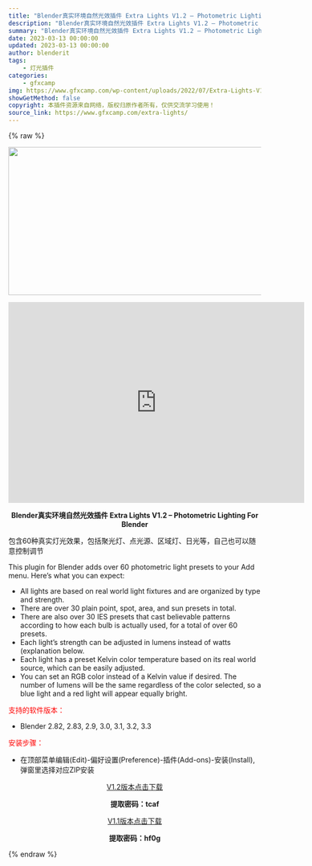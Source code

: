 ```yaml
---
title: "Blender真实环境自然光效插件 Extra Lights V1.2 – Photometric Lighting For Blender"
description: "Blender真实环境自然光效插件 Extra Lights V1.2 – Photometric Lighting For Blender 包含60种真实灯光效果，包括聚光灯、点光源、区..."
summary: "Blender真实环境自然光效插件 Extra Lights V1.2 – Photometric Lighting For Blender 包含60种真实灯光效果，包括聚光灯、点光源、区..."
date: 2023-03-13 00:00:00
updated: 2023-03-13 00:00:00
author: blenderit
tags: 
    - 灯光插件
categories:
    - gfxcamp
img: https://www.gfxcamp.com/wp-content/uploads/2022/07/Extra-Lights-V1.1-Photometric-Lighting-For-Blender.jpg
showGetMethod: false
copyright: 本插件资源来自网络，版权归原作者所有，仅供交流学习使用！
source_link: https://www.gfxcamp.com/extra-lights/
---
```


{% raw %}
<div><p><img decoding="async" class="aligncenter size-full wp-image-104893" src="https://www.gfxcamp.com/wp-content/uploads/2022/07/Extra-Lights-V1.1-Photometric-Lighting-For-Blender.jpg" data-src="https://www.gfxcamp.com/wp-content/uploads/2022/07/Extra-Lights-V1.1-Photometric-Lighting-For-Blender.jpg" alt="" width="590" height="295" data-srcset="https://www.gfxcamp.com/wp-content/uploads/2022/07/Extra-Lights-V1.1-Photometric-Lighting-For-Blender.jpg 590w, https://www.gfxcamp.com/wp-content/uploads/2022/07/Extra-Lights-V1.1-Photometric-Lighting-For-Blender-150x75.jpg 150w" data-sizes="(max-width: 590px) 100vw, 590px"></p><p style="text-align: center;"><iframe loading="lazy" src="https://player.youku.com/embed/XNTg4NDE0ODY0NA==" width="590" height="400" frameborder="0" allowfullscreen="allowfullscreen" data-mce-fragment="1"></iframe></p><p style="text-align: center;"><strong>Blender真实环境自然光效插件 Extra Lights V1.2 – Photometric Lighting For Blender</strong></p><div>
<p>包含60种真实灯光效果，包括聚光灯、点光源、区域灯、日光等，自己也可以随意控制调节</p>
<p>This plugin for Blender adds over 60 photometric light presets to your Add menu. Here’s what you can expect:</p>
<ul>
<li>All lights are based on real world light fixtures and are organized by type and strength.</li>
<li>There are over 30 plain point, spot, area, and sun presets in total.</li>
<li>There are also over 30 IES presets that cast believable patterns according to how each bulb is actually used, for a total of over 60 presets.</li>
<li>Each light’s strength can be adjusted in lumens instead of watts (explanation below.</li>
<li>Each light has a preset Kelvin color temperature based on its real world source, which can be easily adjusted.</li>
<li>You can set an RGB color instead of a Kelvin value if desired. The number of lumens will be the same regardless of the color selected, so a blue light and a red light will appear equally bright.</li>
</ul>
<p><span style="color: #ff0000;">支持的软件版本：</span></p>
<ul>
<li>Blender 2.82, 2.83, 2.9, 3.0, 3.1, 3.2, 3.3</li>
</ul>
<p><span style="color: #ff0000;">安装步骤：</span></p>
<ul>
<li>在顶部菜单编辑(Edit)-偏好设置(Preference)-插件(Add-ons)-安装(Install),弹窗里选择对应ZIP安装</li>
</ul>
<p style="text-align: center;"><a class="maxbutton-3 maxbutton maxbutton-baidu" target="_blank" rel="noopener" href="https://pan.baidu.com/s/1iZLJPYvoS8LbSBPamYnYGQ?pwd=tcaf"><span class="mb-text">V1.2版本点击下载</span></a></p>
<p style="text-align: center;"><strong>提取密码：tcaf</strong></p>
<p style="text-align: center;"><a class="maxbutton-3 maxbutton maxbutton-baidu" target="_blank" rel="noopener" href="https://pan.baidu.com/s/1g5GPFGDQjMRvfrhVUDh1Og?pwd=hf0g"><span class="mb-text">V1.1版本点击下载</span></a></p>
<p style="text-align: center;"><strong>提取密码：hf0g</strong></p>
</div></div>
<div style="display: none">gfxcamp</div>
{% endraw %}
